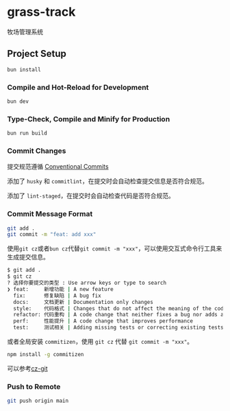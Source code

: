 # grass-track

牧场管理系统

## Project Setup

```sh
bun install
```

### Compile and Hot-Reload for Development

```sh
bun dev
```

### Type-Check, Compile and Minify for Production

```sh
bun run build
```

### Commit Changes

提交规范遵循 [Conventional Commits](https://www.conventionalcommits.org/en/v1.0.0/)

添加了 `husky` 和 `commitlint`，在提交时会自动检查提交信息是否符合规范。

添加了 `lint-staged`，在提交时会自动检查代码是否符合规范。

### Commit Message Format

```sh
git add .
git commit -m "feat: add xxx"
```

使用`git cz`或者`bun cz`代替`git commit -m "xxx"`，可以使用交互式命令行工具来生成提交信息。

```sh
$ git add .
$ git cz
? 选择你要提交的类型 : Use arrow keys or type to search
❯ feat:     新增功能 | A new feature
  fix:      修复缺陷 | A bug fix
  docs:     文档更新 | Documentation only changes
  style:    代码格式 | Changes that do not affect the meaning of the code
  refactor: 代码重构 | A code change that neither fixes a bug nor adds a feature
  perf:     性能提升 | A code change that improves performance
  test:     测试相关 | Adding missing tests or correcting existing tests
```

或者全局安装 `commitizen`，使用 `git cz` 代替 `git commit -m "xxx"`。

```sh
npm install -g commitizen
```

可以参考[cz-git](https://cz-git.qbb.sh/zh/)

### Push to Remote

```sh
git push origin main
```
